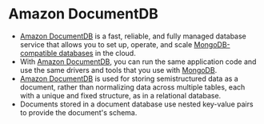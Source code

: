 # Amazon DocumentDB
- [Amazon DocumentDB](https://aws.amazon.com/documentdb/) is a fast, reliable, and fully managed database service that allows you to set up, operate, and scale [MongoDB-compatible databases](../../3_DatabaseServices/10_Document-Databases/MongoDB/Readme.md) in the cloud. 
- With [Amazon DocumentDB](), you can run the same application code and use the same drivers and tools that you use with [MongoDB](../../3_DatabaseServices/10_Document-Databases/MongoDB/Readme.md).
- [Amazon DocumentDB]() is used for storing semistructured data as a document, rather than normalizing data across multiple tables, each with a unique and fixed structure, as in a relational database. 
- Documents stored in a document database use nested key-value pairs to provide the document's schema.
